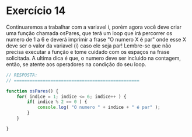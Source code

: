 

# Exercício 14


Continuaremos a trabalhar com a variavel i, porém agora você deve criar uma função chamada osPares, que  terá um loop que irá percorrer os numero de 1 a 6 e deverá imprimir a frase "O numero X é par"  onde esse X deve ser o valor da variavel (i) caso ele seja par! Lembre-se que não precisa executar a função e tome cuidado com os espaços na frase solicitada. A ultima dica é que, o numero deve ser incluido na contagem, então, se atente aos operadores na condição do seu loop.


```javascript
// RESPOSTA:
// ================================================

function osPares() {
    for( indice = 1; indice <= 6; indice++ ) {
        if( indice % 2 == 0 ) {
            console.log( "O numero " + indice + " é par" );
        }
    }

}


```